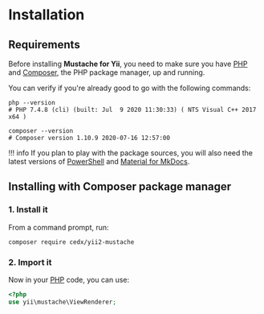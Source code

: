 # Installation

## Requirements
Before installing **Mustache for Yii**, you need to make sure you have [PHP](https://www.php.net)
and [Composer](https://getcomposer.org), the PHP package manager, up and running.

You can verify if you're already good to go with the following commands:

``` shell
php --version
# PHP 7.4.8 (cli) (built: Jul  9 2020 11:30:33) ( NTS Visual C++ 2017 x64 )

composer --version
# Composer version 1.10.9 2020-07-16 12:57:00
```

!!! info
	If you plan to play with the package sources, you will also need the latest versions of
	[PowerShell](https://docs.microsoft.com/en-us/powershell) and [Material for MkDocs](https://squidfunk.github.io/mkdocs-material).

## Installing with Composer package manager

### 1. Install it
From a command prompt, run:

``` shell
composer require cedx/yii2-mustache
```

### 2. Import it
Now in your [PHP](https://www.php.net) code, you can use:

``` php
<?php
use yii\mustache\ViewRenderer;
```
